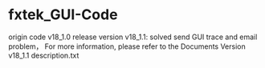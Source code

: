 # fxtek_GUI-Code
origin code v18_1.0
release version v18_1.1: solved send GUI trace and email problem，
For more information, please refer to the Documents Version v18_1.1 description.txt

